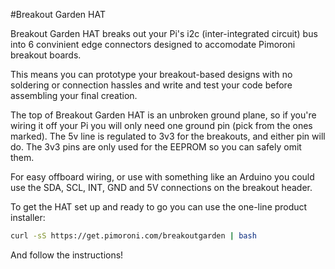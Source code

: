 <!--
---
name: Breakout Garden HAT
class: board
type: io
formfactor: HAT
manufacturer: Pimoroni
description: Break out your i2c bus to 6 edge connectors.
url: https://shop.pimoroni.com/products/breakout-garden-hat
github: https://github.com/pimoroni/breakout-garden
buy: https://shop.pimoroni.com/products/breakout-garden-hat
image: 'breakout-garden-hat.png'
pincount: 40
eeprom: yes
power:
  '1':
  '2':
  '4':
  '17':
ground:
  '9':
  '25':
  '39':
pin:
  '3':
    mode: i2c
  '5':
    mode: i2c
  '7':
    name: Interrupt
    mode: input
  '36':
    name: EEPROM WP
    mode: output
    active: low
-->
#Breakout Garden HAT

Breakout Garden HAT breaks out your Pi's i2c (inter-integrated circuit) bus into 6 convinient edge connectors designed to accomodate Pimoroni breakout boards.

This means you can prototype your breakout-based designs with no soldering or connection hassles and write and test your code before assembling your final creation.

The top of Breakout Garden HAT is an unbroken ground plane, so if you're wiring it off your Pi you will only need one ground pin (pick from the ones marked). The 5v line is regulated to 3v3 for the breakouts, and either pin will do. The 3v3 pins are only used for the EEPROM so you can safely omit them.

For easy offboard wiring, or use with something like an Arduino you could use the SDA, SCL, INT, GND and 5V connections on the breakout header.

To get the HAT set up and ready to go you can use the one-line product installer:

```bash
curl -sS https://get.pimoroni.com/breakoutgarden | bash
```

And follow the instructions!
